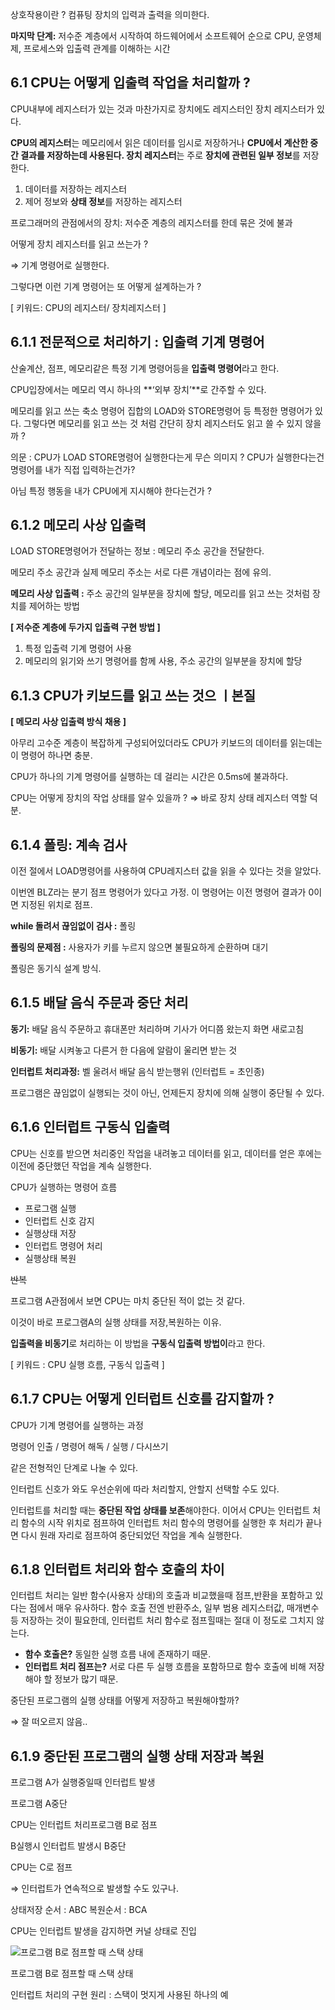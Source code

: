 상호작용이란 ? 컴퓨팅 장치의 입력과 출력을 의미한다.

**마지막 단계:** 저수준 계층에서 시작하여 하드웨어에서 소프트웨어 순으로 CPU, 운영체제, 프로세스와 입출력 관계를 이해하는 시간

## 6.1 CPU는 어떻게 입출력 작업을 처리할까 ?

CPU내부에 레지스터가 있는 것과 마찬가지로 장치에도 레지스터인 장치 레지스터가 있다.

**CPU의 레지스터**는 메모리에서 읽은 데이터를 임시로 저장하거나 **CPU에서 계산한 중간 결과를 저장하는데 사용된다. 장치 레지스터**는 주로 **장치에 관련된 일부 정보**를 저장한다.

1. 데이터를 저장하는 레지스터
2. 제어 정보와 **상태 정보**를 저장하는 레지스터

프로그래머의 관점에서의 장치: 저수준 계층의 레지스터를 한데 묶은 것에 불과

어떻게 장치 레지스터를 읽고 쓰는가 ?

⇒ 기계 명령어로 실행한다.

그렇다면 이런 기계 명령어는 또 어떻게 설계하는가 ?

[ 키워드: CPU의 레지스터/ 장치레지스터 ]

## 6.1.1 전문적으로 처리하기 : 입출력 기계 명령어

산술계산, 점프, 메모리같은 특정 기계 명령어등을 **입출력 명령어**라고 한다.

CPU입장에서는 메모리 역시 하나의 **‘외부 장치’**로 간주할 수 있다.

메모리를 읽고 쓰는 축소 명령어 집합의 LOAD와 STORE명령어 등 특정한 명령어가 있다. 그렇다면 메모리를 읽고 쓰는 것 처럼 간단히 장치 레지스터도 읽고 쓸 수 있지 않을까 ?

의문 : CPU가 LOAD STORE명령어 실행한다는게 무슨 의미지 ?
CPU가 실행한다는건 명령어를 내가 직접 입력하는건가?

아님 특정 행동을 내가 CPU에게 지시해야 한다는건가 ?

## 6.1.2 메모리 사상 입출력

LOAD STORE명령어가 전달하는 정보 : 메모리 주소 공간을 전달한다.

메모리 주소 공간과 실제 메모리 주소는 서로 다른 개념이라는 점에 유의.

**메모리 사상 입출력 :** 주소 공간의 일부분을 장치에 할당, 메모리를 읽고 쓰는 것처럼 장치를 제어하는 방법

**[ 저수준 계층에 두가지 입출력 구현 방법 ]**

1. 특정 입출력 기계 명령어 사용
2. 메모리의 읽기와 쓰기 명령어를 함께 사용, 주소 공간의 일부분을 장치에 할당

## 6.1.3 CPU가 키보드를 읽고 쓰는 것으 ㅣ본질

**[ 메모리 사상 입출력 방식 채용 ]**

아무리 고수준 계층이 복잡하게 구성되어있더라도 CPU가 키보드의 데이터를 읽는데는 이 명령어 하나면 충분.

CPU가 하나의 기계 명령어를 실행하는 데 걸리는 시간은 0.5ms에 불과하다.

CPU는 어떻게 장치의 작업 상태를 알수 있을까 ? ⇒ 바로 장치 상태 레지스터 역할 덕분.

## 6.1.4 폴링: 계속 검사

이전 절에서 LOAD명령어를 사용하여 CPU레지스터 값을 읽을 수 있다는 것을 알았다.

이번엔 BLZ라는 분기 점프 명령어가 있다고 가정. 이 명령어는 이전 명령어 결과가 0이면 지정된 위치로 점프.

**while 돌려서 끊임없이 검사 :** 폴링

**폴링의 문제점 :** 사용자가 키를 누르지 않으면 불필요하게 순환하며 대기

폴링은 동기식 설계 방식.

## 6.1.5 배달 음식 주문과 중단 처리

**동기:** 배달 음식 주문하고 휴대폰만 처리하며 기사가 어디쯤 왔는지 화면 새로고침

**비동기:** 배달 시켜놓고 다른거 한 다음에 알람이 울리면 받는 것

**인터럽트 처리과정:** 벨 울려서 배달 음식 받는행위 (인터럽트 = 초인종)

프로그램은 끊임없이 실행되는 것이 아닌, 언제든지 장치에 의해 실행이 중단될 수 있다.

## 6.1.6 인터럽트 구동식 입출력

CPU는 신호를 받으면 처리중인 작업을 내려놓고 데이터를 읽고, 데이터를 얻은 후에는 이전에 중단했던 작업을 계속 실행한다.

CPU가 실행하는 명령어 흐름

- 프로그램 실행
- 인터럽트 신호 감지
- 실행상태 저장
- 인터럽트 명령어 처리
- 실행상태 복원

~~반복~~

프로그램 A관점에서 보면 CPU는 마치 중단된 적이 없는 것 같다.

이것이 바로 프로그램A의 실행 상태를 저장,복원하는 이유.

**입출력을 비동기**로 처리하는 이 방법을 **구동식 입출력 방법이**라고 한다.

[ 키워드 : CPU 실행 흐름, 구동식 입출력 ]

## 6.1.7 CPU는 어떻게 인터럽트 신호를 감지할까 ?

CPU가 기계 명령어를 실행하는 과정

명령어 인출 / 명령어 해독 / 실행 / 다시쓰기

같은 전형적인 단계로 나눌 수 있다.

인터럽트 신호가 와도 우선순위에 따라 처리할지, 안할지 선택할 수도 있다.

인터럽트를 처리할 때는 **중단된 작업 상태를 보존**해야한다. 이어서 CPU는 인터럽트 처리 함수의 시작 위치로 점프하여 인터럽트 처리 함수의 명령어를 실행한 후 처리가 끝나면 다시 원래 자리로 점프하여 중단되었던 작업을 계속 실행한다.

## 6.1.8 인터럽트 처리와 함수 호출의 차이

인터럽트 처리는 일반 함수(사용자 상태)의 호출과 비교했을때 점프,반환을 포함하고 있다는 점에서 매우 유사하다. 함수 호출 전엔 반환주소, 일부 범용 레지스터값, 매개변수 등 저장하는 것이 필요한데, 인터럽트 처리 함수로 점프힐때는 절대 이 정도로 그치지 않는다.

- **함수 호출은?** 동일한 실행 흐름 내에 존재하기 때문.
- **인터럽트 처리 점프는?** 서로 다른 두 실행 흐름을 포함하므로 함수 호출에 비해 저장해야 할 정보가 많기 때문.

중단된 프로그램의 실행 상태를 어떻게 저장하고 복원해야할까?

⇒ 잘 떠오르지 않음..

## 6.1.9 중단된 프로그램의 실행 상태 저장과 복원

프로그램 A가 실행중일때 인터럽트 발생

프로그램 A중단

CPU는 인터럽트 처리프로그램 B로 점프

B실행시 인터럽트 발생시 B중단

CPU는 C로 점프

⇒ 인터럽트가 연속적으로 발생할 수도 있구나.

상태저장 순서 : ABC
복원순서 : BCA

CPU는 인터럽트 발생을 감지하면 커널 상태로 진입

![프로그램 B로 점프할 때 스택 상태](https://prod-files-secure.s3.us-west-2.amazonaws.com/5a26ec9a-4a75-431e-ae2d-b908cda9c589/3cd0751d-f906-45a3-9808-1d818ea830d2/Untitled.png)

프로그램 B로 점프할 때 스택 상태

인터럽트 처리의 구현 원리 : 스택이 멋지게 사용된 하나의 예
